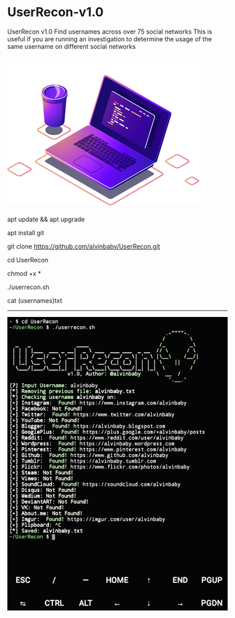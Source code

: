 # UserRecon-v1.0
 UserRecon v1.0  Find usernames across over 75 social networks This is useful if you are running an investigation to determine the usage of the same username on different social networks

![ur](computer-.png)
----

apt update && apt upgrade

apt install git

git clone https://github.com/alvinbaby/UserRecon.git

cd UserRecon

chmod +x *

./userrecon.sh

cat (usernames)txt

----

![ur](ur.jpg)

